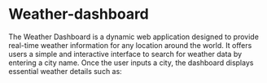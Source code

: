# Weather-dashboard
The Weather Dashboard is a dynamic web application designed to provide real-time weather information for any location around the world. It offers users a simple and interactive interface to search for weather data by entering a city name. Once the user inputs a city, the dashboard displays essential weather details such as:
